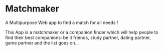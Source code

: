 # Matchmaker
 A Multipurpose Web app to find a match for all needs !

This App is a matchmaker or a companion finder which will help people to find their best companions: be it friends, study partner, dating partner, game partner and the list goes on...

